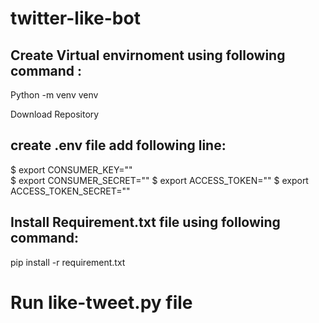 # twitter-like-bot

## Create Virtual envirnoment using following command :
Python -m venv venv

Download Repository

## create .env file add following line:
  $ export CONSUMER_KEY="" </br>
  $ export CONSUMER_SECRET="" 
  $ export ACCESS_TOKEN=""
  $ export ACCESS_TOKEN_SECRET=""

## Install Requirement.txt file using following command:
pip install -r requirement.txt

# Run like-tweet.py file 
